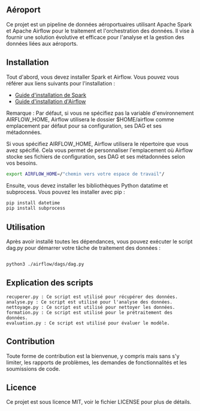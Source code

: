 ## Aéroport

Ce projet est un pipeline de données aéroportuaires utilisant Apache Spark et Apache Airflow pour le traitement et l'orchestration des données. Il vise à fournir une solution évolutive et efficace pour l'analyse et la gestion des données liées aux aéroports.

## Installation

Tout d'abord, vous devez installer Spark et Airflow. Vous pouvez vous référer aux liens suivants pour l'installation :

- [Guide d'installation de Spark](https://spark.apache.org/docs/latest/)
- [Guide d'installation d'Airflow](https://airflow.apache.org/docs/apache-airflow/stable/start.html)

Remarque : Par défaut, si vous ne spécifiez pas la variable d'environnement AIRFLOW_HOME, Airflow utilisera le dossier $HOME/airflow comme emplacement par défaut pour sa configuration, ses DAG et ses métadonnées.

Si vous spécifiez AIRFLOW_HOME, Airflow utilisera le répertoire que vous avez spécifié. Cela vous permet de personnaliser l'emplacement où Airflow stocke ses fichiers de configuration, ses DAG et ses métadonnées selon vos besoins.

```bash
export AIRFLOW_HOME=/"chemin vers votre espace de travail"/
```

Ensuite, vous devez installer les bibliothèques Python datatime et subprocess. Vous pouvez les installer avec pip :

```bash
pip install datetime
pip install subprocess
```

## Utilisation

Après avoir installé toutes les dépendances, vous pouvez exécuter le script dag.py pour démarrer votre tâche de traitement des données :

```bash

python3 ./airflow/dags/dag.py
```

## Explication des scripts

    recuperer.py : Ce script est utilisé pour récupérer des données.
    analyse.py : Ce script est utilisé pour l'analyse des données.
    nettoyage.py : Ce script est utilisé pour nettoyer les données.
    formation.py : Ce script est utilisé pour le prétraitement des données.
    evaluation.py : Ce script est utilisé pour évaluer le modèle.

## Contribution

Toute forme de contribution est la bienvenue, y compris mais sans s'y limiter, les rapports de problèmes, les demandes de fonctionnalités et les soumissions de code.

## Licence

Ce projet est sous licence MIT, voir le fichier LICENSE pour plus de détails.
